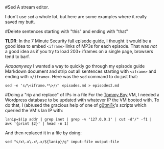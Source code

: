 #Sed
A stream editor.

I don't use `sed` a whole lot, but here are some examples where it really saved my butt.

#Delete sentences starting with "this" and ending with "that"

**TLDR**: In the 7 Minute Security [full episode guide](FILL-ME_IN-LATER-K_THANKS-BYE), I thought it would be a good idea to embed `<iframe>` links of MP3s for each episode.  That was *not* a good idea as if you try to load 200+ iframes on a single page, browsers tend to barf.  

*Aaaaanyway* I wanted a way to quickly go through my episode guide Markdown document and strip out all sentences starting with `<iframe>` and ending with `</iframe>`.  Here was the `sed` command to do just that:

    sed -e 's/\<iframe.*\>//' episodes.md > episodes2.md
    
#Doing a "rip and replace" of IPs in a file
For the [Tommy Boy](FILlllmeinlater) VM, I needed a Wordpress database to be updated with whatever IP the VM booted with.  To do that, I (ab)used the gracious help of one of [g0tmi1k](https://blog.g0tmi1k.com)'s scripts which queried the VM's lan IP with:

    lanip=$(ip addr | grep inet | grep -v '127.0.0.1' | cut -d"/" -f1 | awk '{print $2}' | head -n 1)
    
And then replaced it in a file by doing:

    sed "s/x\.x\.x\.x/${lanip}/g" input-file output-file



















